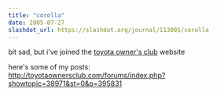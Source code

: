 ```yaml
---
title: "corolla"
date: 2005-07-27
slashdot_url: https://slashdot.org/journal/113005/corolla
---
```


<p>bit sad, but i've joined the <a href="http://toyotaownersclub.com/">toyota owner's club</a> website</p>
<p>here's some of my posts:<br><a href="http://toyotaownersclub.com/forums/index.php?showtopic=38971&amp;st=0&amp;p=395831">http://toyotaownersclub.com/forums/index.php?showtopic=38971&amp;st=0&amp;p=395831</a></p>

